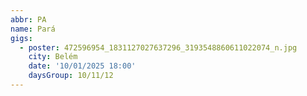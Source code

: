 ```yaml
---
abbr: PA
name: Pará
gigs:
  - poster: 472596954_1831127027637296_3193548860611022074_n.jpg
    city: Belém
    date: '10/01/2025 18:00'
    daysGroup: 10/11/12
---
```


